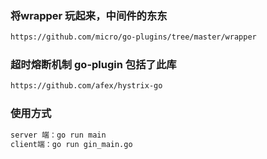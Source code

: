 ### 将wrapper 玩起来，中间件的东东
```cmd
https://github.com/micro/go-plugins/tree/master/wrapper
```
### 超时熔断机制 go-plugin 包括了此库
```cmd
https://github.com/afex/hystrix-go
```
### 使用方式
```cmd
server 端：go run main
client端：go run gin_main.go
```